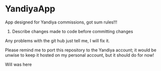 # YandiyaApp

App designed for Yandiya commissions, got sum rules!!!

1. Describe changes made to code before committing changes

Any problems with the git hub just tell me, I will fix it.

Please remind me to port this repository to the Yandiya account; it would be unwise to keep it hosted on my personal account, but it should do for now!

Will was here
